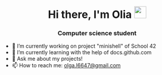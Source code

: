 <h1 align="center">Hi there, I'm Olia 
<img src="https://github.com/blackcater/blackcater/raw/main/images/Hi.gif" height="32"/></h1>
<h3 align="center">Computer science student </h3>

- 🔭 I’m currently working on project "minishell" of School 42
- 🌱 I’m currently learning with the help of docs.github.com
- 💬 Ask me about my projects!
- 📫 How to reach me: olga.l6647@gmail.com

<!--
**JoFNash/JoFNash** is a ✨ _special_ ✨ repository because its `README.md` (this file) appears on your GitHub profile.

Here are some ideas to get you started:


- 😄 Pronouns: ...
- ⚡ Fun fact: ...
-->
